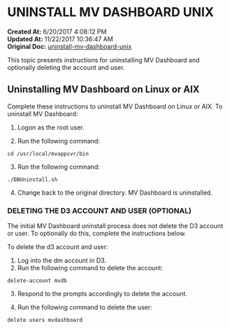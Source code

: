# UNINSTALL MV DASHBOARD UNIX

**Created At:** 6/20/2017 4:08:12 PM  
**Updated At:** 11/22/2017 10:36:47 AM  
**Original Doc:** [uninstall-mv-dashboard-unix](https://docs.zumasys.com/36577-mv-dashboard/uninstall-mv-dashboard-unix)  


This topic presents instructions for uninstalling MV Dashboard and optionally deleting the account and user.

## **Uninstalling MV Dashboard on Linux or AIX**

Complete these instructions to uninstall MV Dashboard on Linux or AIX. To uninstall MV Dashboard:

1. Logon as the root user.

2. Run the following command:

```
cd /usr/local/mvappsvr/bin
```

3. Run the following command:

```
./DBUninstall.sh
```

4. Change back to the original directory. MV Dashboard is uninstalled.

### **DELETING THE D3 ACCOUNT AND USER (OPTIONAL)** 

The initial MV Dashboard uninstall process does not delete the D3 account or user. To optionally do this, complete the instructions below.

To delete the d3 account and user:

1. Log into the dm account in D3.
2. Run the following command to delete the account:


```
delete-account mvdb
```

3. Respond to the prompts accordingly to delete the account.

4. Run the following command to delete the user:

```
delete users mvdashboard
```
